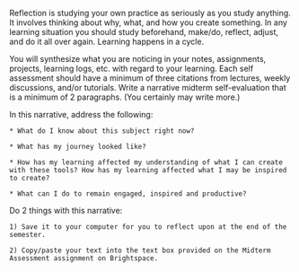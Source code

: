 Reflection is studying your own practice as seriously as you study anything. It involves thinking about why, what, and how you create something. In any learning situation you should study beforehand, make/do, reflect, adjust, and do it all over again. Learning happens in a cycle.

You will synthesize what you are noticing in your notes, assignments, projects, learning logs, etc. with regard to your learning. Each self assessment should have a minimum of three citations from lectures, weekly discussions, and/or tutorials. Write a narrative midterm self-evaluation that is a minimum of 2 paragraphs. (You certainly may write more.)

In this narrative, address the following:

    * What do I know about this subject right now?

    * What has my journey looked like?

    * How has my learning affected my understanding of what I can create with these tools? How has my learning affected what I may be inspired to create?

    * What can I do to remain engaged, inspired and productive?

Do 2 things with this narrative:

    1) Save it to your computer for you to reflect upon at the end of the semester.

    2) Copy/paste your text into the text box provided on the Midterm Assessment assignment on Brightspace.